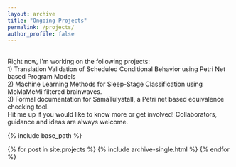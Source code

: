 ```yaml
---
layout: archive
title: "Ongoing Projects"
permalink: /projects/
author_profile: false
---
```

<br/>
Right now, I'm working on the following projects:
<br/>
1) Translation Validation of Scheduled Conditional Behavior using Petri Net based Program Models
<br/>
2) Machine Learning Methods for Sleep-Stage Classification using MoMaMeMi filtered brainwaves.
<br/>
3) Formal documentation for SamaTulyataII, a Petri net based equivalence checking tool.
<br/>
Hit me up if you would like to know more or get involved! Collaborators, guidance and ideas are always welcome.


{% include base_path %}

{% for post in site.projects %}
  {% include archive-single.html %}
{% endfor %}


